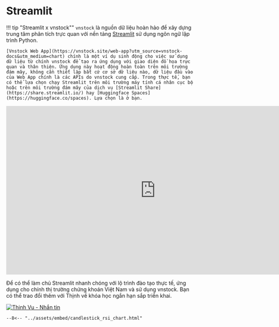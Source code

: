 # Streamlit

!!! tip "Streamlit x vnstock""
    `vnstock` là nguồn dữ liệu hoàn hảo để xây dựng trung tâm phân tích trực quan với nền tảng [Streamlit](https://streamlit.io/) sử dụng ngôn ngữ lập trình Python.

    [Vnstock Web App](https://vnstock.site/web-app?utm_source=vnstock-docs&utm_medium=chart) chính là một ví dụ sinh động cho việc sử dụng dữ liệu từ chính vnstock để tạo ra ứng dụng với giao diện đồ họa trực quan và thân thiện. Ứng dụng này hoạt động hoàn toàn trên môi trường đám mây, không cần thiết lập bất cứ cơ sở dữ liệu nào, dữ liệu đầu vào của Web App chính là các APIs do vnstock cung cấp. Trong thực tế, bạn có thể lựa chọn chạy Streamlit trên môi trường máy tính cá nhân cục bộ hoặc trên môi trường đám mây của dịch vụ [Streamlit Share](https://share.streamlit.io/) hay [Huggingface Spaces](https://huggingface.co/spaces). Lựa chọn là ở bạn.

<iframe width="800" height="452" src="https://www.youtube.com/embed/0tVOnyCNagA?si=ATZ4ov3dxJetukaA" title="YouTube video player" frameborder="0" allow="accelerometer; autoplay; clipboard-write; encrypted-media; gyroscope; picture-in-picture; web-share" allowfullscreen></iframe>

Để có thể làm chủ Streamlit nhanh chóng với lộ trình đào tạo thực tế, ứng dụng cho chính thị trường chứng khoán Việt Nam và sử dụng vnstock. Bạn có thể trao đổi thêm với Thịnh về khóa học ngắn hạn sắp triển khai.

[![Thinh Vu - Nhắn tin](https://img.shields.io/badge/Thinh_Vu-Nhắn_tin-F74F8A?style=for-the-badge&logo=messenger&logoColor=F74F8A)](https://www.messenger.com/t/mr.thinh.ueh)

``` title="candlestick chart"
--8<-- "../assets/embed/candlestick_rsi_chart.html"
```